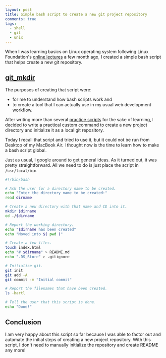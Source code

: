 ```yaml
---
layout: post
title: Simple bash script to create a new git project repository
comments: true
tags:
  - shell
  - git
  - unix
---
```


When I was learning basics on Linux operating system following Linux Foundation's [online lectures](https://www.edx.org/course/introduction-linux-linuxfoundationx-lfs101x-0) a few month ago, I created a simple bash script that helps create a new git repository.

## [git_mkdir](https://github.com/mnishiguchi/git_mkdir)

The purposes of creating that script were:

- for me to understand how bash scripts work and
- to create a tool that I can actually use in my usual web development workflow.

After writing more than several [practice scripts](https://github.com/mnishiguchi/linux_and_git_notebook/tree/master/bin)
for the sake of learning, I decided to write a practical custom command to
create a new project directory and initialize it as a local git repository.

Today I recall that script and tried to use it, but it could not be run from Desktop of my MacBook Air. I thought now is the time to learn how to make a bash script global.

Just as usual, I google around to get general ideas. As it turned out, it was pretty straightforward. All we need to do is just place the script in `/usr/local/bin`.

```bash
#!/bin/bash

# Ask the user for a directory name to be created.
echo "Enter the directory name to be created:"
read dirname

# Create a new directory with that name and CD into it.
mkdir $dirname
cd ./$dirname

# Report the working directory.
echo "$dirname has been created"
echo "Moved into $( pwd )"

# Create a few files.
touch index.html
echo "# $dirname" > README.md
echo ".DS_Store" > .gitignore

# Initialize git.
git init
git add -A
git commit -m "Initial commit"

# Report the filenames that have been created.
ls -hartl

# Tell the user that this script is done.
echo "Done!"
```

## Conclusion

I am very happy about this script so far because I was able to factor out and automate the initial steps of creating a new project repository. With this script, I don't need to manually initialize the repository and create README any more!
